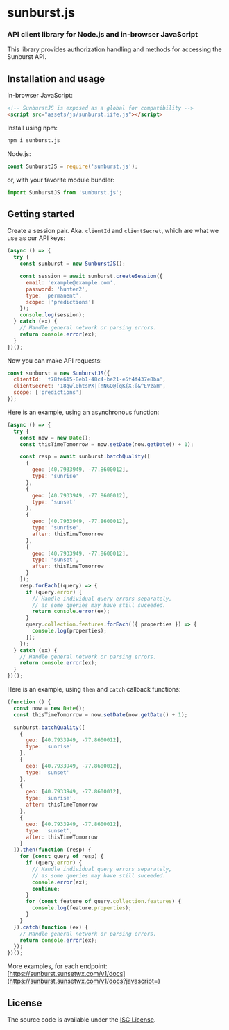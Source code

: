 # sunburst.js
### API client library for Node.js and in-browser JavaScript

This library provides authorization handling and methods for accessing the Sunburst API.

## Installation and usage

In-browser JavaScript:

```html
<!-- SunburstJS is exposed as a global for compatibility -->
<script src="assets/js/sunburst.iife.js"></script>
```

Install using npm:
```sh
npm i sunburst.js
```

Node.js:

```js
const SunburstJS = require('sunburst.js');
```

or, with your favorite module bundler:

```js
import SunburstJS from 'sunburst.js';
```

## Getting started

Create a session pair. Aka. `clientId` and `clientSecret`, which are what we use as our API keys:

```js
(async () => {
  try {
    const sunburst = new SunburstJS();

    const session = await sunburst.createSession({
      email: 'example@example.com',
      password: 'hunter2',
      type: 'permanent',
      scope: ['predictions']
    });
    console.log(session);
  } catch (ex) {
    // Handle general network or parsing errors.
    return console.error(ex);
  }
})();
```

Now you can make API requests:

```js
const sunburst = new SunburstJS({
  clientId: 'f78fe615-8eb1-48c4-be21-e5f4f437e8ba',
  clientSecret: '18qwl0htsPX|[!NGQ@[qK{X;[&^EVzaH',
  scope: ['predictions']
});
```

Here is an example, using an asynchronous function:

```js
(async () => {
  try {
    const now = new Date();
    const thisTimeTomorrow = now.setDate(now.getDate() + 1);

    const resp = await sunburst.batchQuality([
      {
        geo: [40.7933949, -77.8600012],
        type: 'sunrise'
      },
      {
        geo: [40.7933949, -77.8600012],
        type: 'sunset'
      },
      {
        geo: [40.7933949, -77.8600012],
        type: 'sunrise',
        after: thisTimeTomorrow
      },
      {
        geo: [40.7933949, -77.8600012],
        type: 'sunset',
        after: thisTimeTomorrow
      }
    ]);
    resp.forEach((query) => {
      if (query.error) {
        // Handle individual query errors separately,
        // as some queries may have still suceeded.
        return console.error(ex);
      }
      query.collection.features.forEach(({ properties }) => {
        console.log(properties);
      });
    });
  } catch (ex) {
    // Handle general network or parsing errors.
    return console.error(ex);
  }
})();
```

Here is an example, using `then` and `catch` callback functions:

```js
(function () {
  const now = new Date();
  const thisTimeTomorrow = now.setDate(now.getDate() + 1);

  sunburst.batchQuality([
    {
      geo: [40.7933949, -77.8600012],
      type: 'sunrise'
    },
    {
      geo: [40.7933949, -77.8600012],
      type: 'sunset'
    },
    {
      geo: [40.7933949, -77.8600012],
      type: 'sunrise',
      after: thisTimeTomorrow
    },
    {
      geo: [40.7933949, -77.8600012],
      type: 'sunset',
      after: thisTimeTomorrow
    }
  ]).then(function (resp) {
    for (const query of resp) {
      if (query.error) {
        // Handle individual query errors separately,
        // as some queries may have still suceeded.
        console.error(ex);
        continue;
      }
      for (const feature of query.collection.features) {
        console.log(feature.properties);
      }
    }
  }).catch(function (ex) {
    // Handle general network or parsing errors.
    return console.error(ex);
  });
})();
```

More examples, for each endpoint: [https://sunburst.sunsetwx.com/v1/docs](https://sunburst.sunsetwx.com/v1/docs?javascript=)

## License

The source code is available under the [ISC License](https://opensource.org/licenses/ISC).
